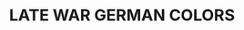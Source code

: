 ---
title: "LATE WAR GERMAN COLORS"
price: "TBA"
desc: "Opis nije dostupan"
img_path: "/assets/img/A.MIG-7101.jpg"
brand: AMMO
available: true
cat: "acrylics"
subcat: "ACRYLIC PAINT SETS"
subsubcat: "SS"
---